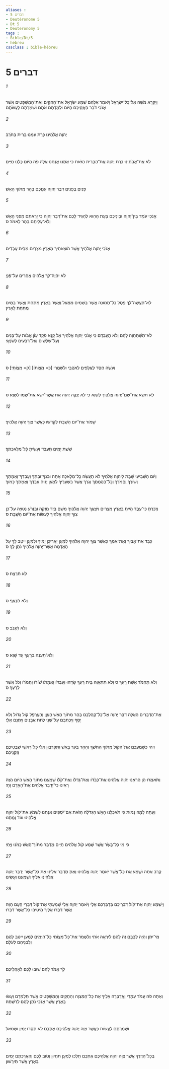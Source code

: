 ```yaml
---
aliases : 
- דברים 5
- Deutéronome 5
- Dt 5
- Deuteronomy 5
tags : 
- Bible/Dt/5
- hébreu
cssclass : bible-hébreu
---
```


# דברים 5

###### 1
וַיִּקְרָא מֹשֶׁה אֶל־כָּל־יִשְׂרָאֵל וַיֹּאמֶר אֲלֵהֶם שְׁמַע יִשְׂרָאֵל אֶת־הַחֻקִּים וְאֶת־הַמִּשְׁפָּטִים אֲשֶׁר אָנֹכִי דֹּבֵר בְּאָזְנֵיכֶם הַיֹּום וּלְמַדְתֶּם אֹתָם וּשְׁמַרְתֶּם לַעֲשֹׂתָם׃
###### 2
יְהוָה אֱלֹהֵינוּ כָּרַת עִמָּנוּ בְּרִית בְּחֹרֵב׃
###### 3
לֹא אֶת־אֲבֹתֵינוּ כָּרַת יְהוָה אֶת־הַבְּרִית הַזֹּאת כִּי אִתָּנוּ אֲנַחְנוּ אֵלֶּה פֹה הַיֹּום כֻּלָּנוּ חַיִּים׃
###### 4
פָּנִים בְּפָנִים דִּבֶּר יְהוָה עִםָּכֶם בָּהָר מִתֹּוךְ הָאֵשׁ׃
###### 5
אָנֹכִי עֹמֵד בֵּין־יְהוָה וּבֵינֵיכֶם בָּעֵת הַהִוא לְהַגִּיד לָכֶם אֶת־דְּבַר יְהוָה כִּי יְרֵאתֶם מִפְּנֵי הָאֵשׁ וְלֹא־עֲלִיתֶם בָּהָר לֵאמֹר׃ ס
###### 6
אָנֹכִי יְהוָה אֱלֹהֶיךָ אֲשֶׁר הֹוצֵאתִיךָ מֵאֶרֶץ מִצְרַיִם מִבֵּית עֲבָדִים׃
###### 7
לֹא יִהְיֶה־לְךָ אֱלֹהִים אֲחֵרִים עַל־פָּנָיַ׃
###### 8
לֹא־תַעֲשֶׂה־לְךָ פֶסֶל כָּל־תְּמוּנָה אֲשֶׁר בַּשָּׁמַיִם מִמַּעַל וַאֲשֶׁר בָּאָרֶץ מִתָּחַת וַאֲשֶׁר בַּמַּיִם מִתַּחַת לָאָרֶץ׃
###### 9
לֹא־תִשְׁתַּחֲוֶה לָהֶם וְלֹא תָעָבְדֵם כִּי אָנֹכִי יְהוָה אֱלֹהֶיךָ אֵל קַנָּא פֹּקֵד עֲוֹן אָבֹות עַל־בָּנִים וְעַל־שִׁלֵּשִׁים וְעַל־רִבֵּעִים לְשֹׂנְאָי׃
###### 10
וְעֹשֶׂה חֶסֶד לַאֲלָפִים לְאֹהֲבַי וּלְשֹׁמְרֵי [כ= מִצְוֹתֹו] [ק= מִצְוֹתָי]׃ ס
###### 11
לֹא תִשָּׂא אֶת־שֵׁם־יְהוָה אֱלֹהֶיךָ לַשָּׁוְא כִּי לֹא יְנַקֶּה יְהוָה אֵת אֲשֶׁר־יִשָּׂא אֶת־שְׁמֹו לַשָּׁוְא׃ ס
###### 12
שָׁמֹור אֶת־יֹום הַשַּׁבָּת לְקַדְּשֹׁו כַּאֲשֶׁר צִוְּךָ יְהוָה אֱלֹהֶיךָ׃
###### 13
שֵׁשֶׁת יָמִים תַּעֲבֹד וְעָשִׂיתָ כָּֿל־מְלַאכְתֶּךָ׃
###### 14
וְיֹום הַשְּׁבִיעִי שַׁבָּת לַיהוָה אֱלֹהֶיךָ לֹא תַעֲשֶׂה כָל־מְלָאכָה אַתָּה וּבִנְךָ־וּבִתֶּךָ וְעַבְדְּךָ־וַאֲמָתֶךָ וְשֹׁורְךָ וַחֲמֹרְךָ וְכָל־בְּהֶמְתֶּךָ וְגֵרְךָ אֲשֶׁר בִּשְׁעָרֶיךָ לְמַעַן יָנוּחַ עַבְדְּךָ וַאֲמָתְךָ כָּמֹוךָ׃
###### 15
וְזָכַרְתָּ כִּי־עֶבֶד הָיִיתָ בְּאֶרֶץ מִצְרַיִם וַיֹּצִאֲךָ יְהוָה אֱלֹהֶיךָ מִשָּׁם בְּיָד חֲזָקָה וּבִזְרֹעַ נְטוּיָה עַל־כֵּן צִוְּךָ יְהוָה אֱלֹהֶיךָ לַעֲשֹׂות אֶת־יֹום הַשַּׁבָּת׃ ס
###### 16
כַּבֵּד אֶת־אָבִיךָ וְאֶת־אִמֶּךָ כַּאֲשֶׁר צִוְּךָ יְהוָה אֱלֹהֶיךָ לְמַעַן יַאֲרִיכֻן יָמֶיךָ וּלְמַעַן יִיטַב לָךְ עַל הָאֲדָמָה אֲשֶׁר־יְהוָה אֱלֹהֶיךָ נֹתֵן לָךְ׃ ס
###### 17
לֹא תִּֿרְצָח׃ ס
###### 18
וְלֹא תִּֿנְאָף׃ ס
###### 19
וְלֹא תִּֿגְנֹב׃ ס
###### 20
וְלֹא־תַעֲנֶה בְרֵעֲךָ עֵד שָׁוְא׃ ס
###### 21
וְלֹא תַחְמֹד אֵשֶׁת רֵעֶךָ ס וְלֹא תִתְאַוֶּה בֵּית רֵעֶךָ שָׂדֵהוּ וְעַבְדֹּו וַאֲמָתֹו שֹׁורֹו וַחֲמֹרֹו וְכֹל אֲשֶׁר לְרֵעֶךָ׃ ס
###### 22
אֶת־הַדְּבָרִים הָאֵלֶּה דִּבֶּר יְהוָה אֶל־כָּל־קְהַלְכֶם בָּהָר מִתֹּוךְ הָאֵשׁ הֶעָןָן וְהָעֲרָפֶל קֹול גָּדֹול וְלֹא יָסָף וַיִּכְתְּבֵם עַל־שְׁנֵי לֻחֹת אֲבָנִים וַיִּתְּנֵם אֵלָי׃
###### 23
וַיְהִי כְּשָׁמְעֲכֶם אֶת־הַקֹּול מִתֹּוךְ הַחֹשֶׁךְ וְהָהָר בֹּעֵר בָּאֵשׁ וַתִּקְרְבוּן אֵלַי כָּל־רָאשֵׁי שִׁבְטֵיכֶם וְזִקְנֵיכֶם׃
###### 24
וַתֹּאמְרוּ הֵן הֶרְאָנוּ יְהוָה אֱלֹהֵינוּ אֶת־כְּבֹדֹו וְאֶת־גָּדְלֹו וְאֶת־קֹלֹו שָׁמַעְנוּ מִתֹּוךְ הָאֵשׁ הַיֹּום הַזֶּה רָאִינוּ כִּי־יְדַבֵּר אֱלֹהִים אֶת־הָאָדָם וָחָי׃
###### 25
וְעַתָּה לָמָּה נָמוּת כִּי תֹאכְלֵנוּ הָאֵשׁ הַגְּדֹלָה הַזֹּאת אִם־יֹסְפִים אֲנַחְנוּ לִשְׁמֹעַ אֶת־קֹול יְהוָה אֱלֹהֵינוּ עֹוד וָמָתְנוּ׃
###### 26
כִּי מִי כָל־בָּשָׂר אֲשֶׁר שָׁמַע קֹול אֱלֹהִים חַיִּים מְדַבֵּר מִתֹּוךְ־הָאֵשׁ כָּמֹנוּ וַיֶּחִי׃
###### 27
קְרַב אַתָּה וּשֲׁמָע אֵת כָּל־אֲשֶׁר יֹאמַר יְהוָה אֱלֹהֵינוּ וְאַתְּ תְּדַבֵּר אֵלֵינוּ אֵת כָּל־אֲשֶׁר יְדַבֵּר יְהוָה אֱלֹהֵינוּ אֵלֶיךָ וְשָׁמַעְנוּ וְעָשִׂינוּ׃
###### 28
וַיִּשְׁמַע יְהוָה אֶת־קֹול דִּבְרֵיכֶם בְּדַבֶּרְכֶם אֵלָי וַיֹּאמֶר יְהוָה אֵלַי שָׁמַעְתִּי אֶת־קֹול דִּבְרֵי הָעָם הַזֶּה אֲשֶׁר דִּבְּרוּ אֵלֶיךָ הֵיטִיבוּ כָּל־אֲשֶׁר דִּבֵּרוּ׃
###### 29
מִי־יִתֵּן וְהָיָה לְבָבָם זֶה לָהֶם לְיִרְאָה אֹתִי וְלִשְׁמֹר אֶת־כָּל־מִצְוֹתַי כָּל־הַיָּמִים לְמַעַן יִיטַב לָהֶם וְלִבְנֵיהֶם לְעֹלָם׃
###### 30
לֵךְ אֱמֹר לָהֶם שׁוּבוּ לָכֶם לְאָהֳלֵיכֶם׃
###### 31
וְאַתָּה פֹּה עֲמֹד עִמָּדִי וַאֲדַבְּרָה אֵלֶיךָ אֵת כָּל־הַמִּצְוָה וְהַחֻקִּים וְהַמִּשְׁפָּטִים אֲשֶׁר תְּלַמְּדֵם וְעָשׂוּ בָאָרֶץ אֲשֶׁר אָנֹכִי נֹתֵן לָהֶם לְרִשְׁתָּהּ׃
###### 32
וּשְׁמַרְתֶּם לַעֲשֹׂות כַּאֲשֶׁר צִוָּה יְהוָה אֱלֹהֵיכֶם אֶתְכֶם לֹא תָסֻרוּ יָמִין וּשְׂמֹאל׃
###### 33
בְּכָל־הַדֶּרֶךְ אֲשֶׁר צִוָּה יְהוָה אֱלֹהֵיכֶם אֶתְכֶם תֵּלֵכוּ לְמַעַן תִּחְיוּן וְטֹוב לָכֶם וְהַאֲרַכְתֶּם יָמִים בָּאָרֶץ אֲשֶׁר תִּירָשׁוּן׃
